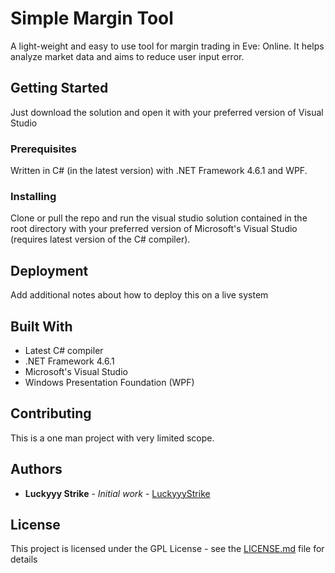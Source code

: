 # Simple Margin Tool	

A light-weight and easy to use tool for margin trading in Eve: Online. It helps analyze market data and aims to reduce user input error.

## Getting Started

Just download the solution and open it with your preferred version of Visual Studio

### Prerequisites

Written in C# (in the latest version) with .NET Framework 4.6.1 and WPF. 

### Installing

Clone or pull the repo and run the visual studio solution contained in the root directory with your preferred version of Microsoft's Visual Studio (requires latest version of the C# compiler). 

## Deployment

Add additional notes about how to deploy this on a live system

## Built With

* Latest C# compiler
* .NET Framework 4.6.1
* Microsoft's Visual Studio
* Windows Presentation Foundation (WPF)

## Contributing

This is a one man project with very limited scope.

## Authors

* **Luckyyy Strike** - *Initial work* - [LuckyyyStrike](https://github.com/LuckyyyStrike)


## License

This project is licensed under the GPL License - see the [LICENSE.md](LICENSE.md) file for details